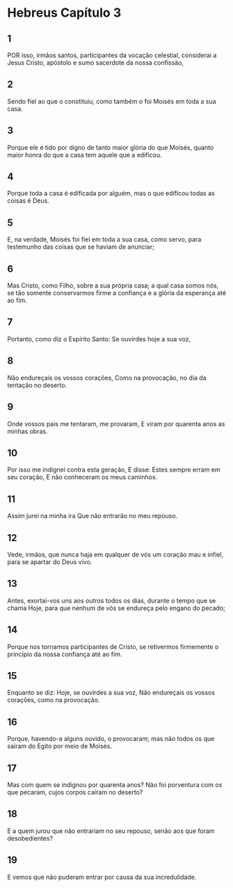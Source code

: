 # Hebreus Capítulo 3

## 1
POR isso, irmãos santos, participantes da vocação celestial, considerai a Jesus Cristo, apóstolo e sumo sacerdote da nossa confissão,

## 2
Sendo fiel ao que o constituiu, como também o foi Moisés em toda a sua casa.

## 3
Porque ele é tido por digno de tanto maior glória do que Moisés, quanto maior honra do que a casa tem aquele que a edificou.

## 4
Porque toda a casa é edificada por alguém, mas o que edificou todas as coisas é Deus.

## 5
E, na verdade, Moisés foi fiel em toda a sua casa, como servo, para testemunho das coisas que se haviam de anunciar;

## 6
Mas Cristo, como Filho, sobre a sua própria casa; a qual casa somos nós, se tão somente conservarmos firme a confiança e a glória da esperança até ao fim.

## 7
Portanto, como diz o Espírito Santo: Se ouvirdes hoje a sua voz,

## 8
Não endureçais os vossos corações, Como na provocação, no dia da tentação no deserto.

## 9
Onde vossos pais me tentaram, me provaram, E viram por quarenta anos as minhas obras.

## 10
Por isso me indignei contra esta geração, E disse: Estes sempre erram em seu coração, E não conheceram os meus caminhos.

## 11
Assim jurei na minha ira Que não entrarão no meu repouso.

## 12
Vede, irmãos, que nunca haja em qualquer de vós um coração mau e infiel, para se apartar do Deus vivo.

## 13
Antes, exortai-vos uns aos outros todos os dias, durante o tempo que se chama Hoje, para que nenhum de vós se endureça pelo engano do pecado;

## 14
Porque nos tornamos participantes de Cristo, se retivermos firmemente o princípio da nossa confiança até ao fim.

## 15
Enquanto se diz: Hoje, se ouvirdes a sua voz, Não endureçais os vossos corações, como na provocação.

## 16
Porque, havendo-a alguns ouvido, o provocaram; mas não todos os que saíram do Egito por meio de Moisés.

## 17
Mas com quem se indignou por quarenta anos? Não foi porventura com os que pecaram, cujos corpos caíram no deserto?

## 18
E a quem jurou que não entrariam no seu repouso, senão aos que foram desobedientes?

## 19
E vemos que não puderam entrar por causa da sua incredulidade.

